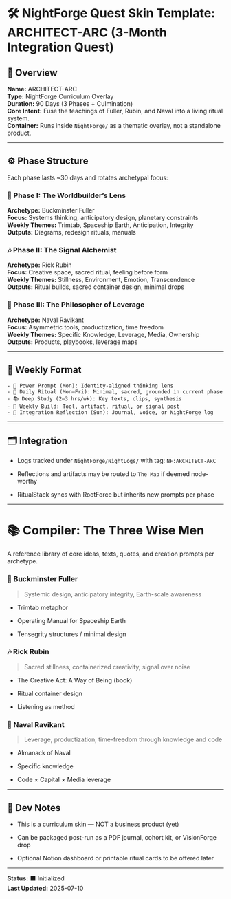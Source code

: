 # 🛠️ NightForge Quest Skin Template: ARCHITECT-ARC (3-Month Integration Quest)

## 🔰 Overview

**Name:** ARCHITECT-ARC  
**Type:** NightForge Curriculum Overlay  
**Duration:** 90 Days (3 Phases + Culmination)  
**Core Intent:** Fuse the teachings of Fuller, Rubin, and Naval into a living ritual system.  
**Container:** Runs inside `NightForge/` as a thematic overlay, not a standalone product.

---

## ⚙️ Phase Structure

Each phase lasts ~30 days and rotates archetypal focus:

### 🔱 Phase I: The Worldbuilder’s Lens

**Archetype:** Buckminster Fuller  
**Focus:** Systems thinking, anticipatory design, planetary constraints  
**Weekly Themes:** Trimtab, Spaceship Earth, Anticipation, Integrity  
**Outputs:** Diagrams, redesign rituals, manuals

### 🎶 Phase II: The Signal Alchemist

**Archetype:** Rick Rubin  
**Focus:** Creative space, sacred ritual, feeling before form  
**Weekly Themes:** Stillness, Environment, Emotion, Transcendence  
**Outputs:** Ritual builds, sacred container design, minimal drops

### 🧭 Phase III: The Philosopher of Leverage

**Archetype:** Naval Ravikant  
**Focus:** Asymmetric tools, productization, time freedom  
**Weekly Themes:** Specific Knowledge, Leverage, Media, Ownership  
**Outputs:** Products, playbooks, leverage maps

---

## 🧰 Weekly Format

```
- 🧠 Power Prompt (Mon): Identity-aligned thinking lens
- 🔁 Daily Ritual (Mon–Fri): Minimal, sacred, grounded in current phase
- 📚 Deep Study (2–3 hrs/wk): Key texts, clips, synthesis
- 🔨 Weekly Build: Tool, artifact, ritual, or signal post
- 🧠 Integration Reflection (Sun): Journal, voice, or NightForge log
```

---

## 🗂️ Integration

- Logs tracked under `NightForge/NightLogs/` with tag: `NF:ARCHITECT-ARC`
    
- Reflections and artifacts may be routed to `The Map` if deemed node-worthy
    
- RitualStack syncs with RootForce but inherits new prompts per phase
    

---

# 📚 Compiler: The Three Wise Men

A reference library of core ideas, texts, quotes, and creation prompts per archetype.

### 🔱 Buckminster Fuller

> Systemic design, anticipatory integrity, Earth-scale awareness

- Trimtab metaphor
    
- Operating Manual for Spaceship Earth
    
- Tensegrity structures / minimal design
    

### 🎶 Rick Rubin

> Sacred stillness, containerized creativity, signal over noise

- The Creative Act: A Way of Being (book)
    
- Ritual container design
    
- Listening as method
    

### 🧭 Naval Ravikant

> Leverage, productization, time-freedom through knowledge and code

- Almanack of Naval
    
- Specific knowledge
    
- Code × Capital × Media leverage
    

---

## 🧪 Dev Notes

- This is a curriculum skin — NOT a business product (yet)
    
- Can be packaged post-run as a PDF journal, cohort kit, or VisionForge drop
    
- Optional Notion dashboard or printable ritual cards to be offered later
    

---

**Status:** ⬛ Initialized  
**Last Updated:** 2025-07-10
